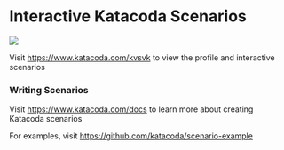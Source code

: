 # Interactive Katacoda Scenarios

[![](http://shields.katacoda.com/katacoda/kvsvk/count.svg)](https://www.katacoda.com/kvsvk "Get your profile on Katacoda.com")

Visit https://www.katacoda.com/kvsvk to view the profile and interactive scenarios

### Writing Scenarios
Visit https://www.katacoda.com/docs to learn more about creating Katacoda scenarios

For examples, visit https://github.com/katacoda/scenario-example

